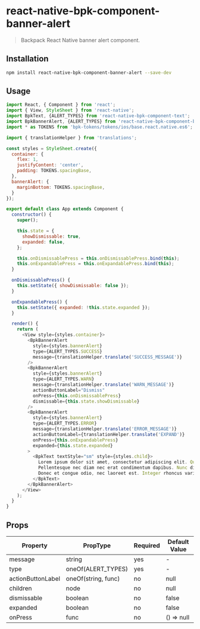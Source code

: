 # react-native-bpk-component-banner-alert

> Backpack React Native banner alert component.

## Installation

```sh
npm install react-native-bpk-component-banner-alert --save-dev
```

## Usage

```js
import React, { Component } from 'react';
import { View, StyleSheet } from 'react-native';
import BpkText, {ALERT_TYPES} from 'react-native-bpk-component-text';
import BpkBannerAlert, {ALERT_TYPES} from 'react-native-bpk-component-banner-alert';
import * as TOKENS from 'bpk-tokens/tokens/ios/base.react.native.es6';

import { translationHelper } from 'translations';

const styles = StyleSheet.create({
  container: {
    flex: 1,
    justifyContent: 'center',
    padding: TOKENS.spacingBase,
  },
  bannerAlert: {
    marginBottom: TOKENS.spacingBase,
  }
});

export default class App extends Component {
  constructor() {
    super();

    this.state = {
      showDismissable: true,
      expanded: false,
    };

    this.onDismissablePress = this.onDismissablePress.bind(this);
    this.onExpandablePress = this.onExpandablePress.bind(this);
  }

  onDismissablePress() {
    this.setState({ showDismissable: false });
  }

  onExpandablePress() {
    this.setState({ expanded: !this.state.expanded });
  }

  render() {
    return (
      <View style={styles.container}>
        <BpkBannerAlert
          style={styles.bannerAlert}
          type={ALERT_TYPES.SUCCESS}
          message={translationHelper.translate('SUCCESS_MESSAGE')}
        />
        <BpkBannerAlert
          style={styles.bannerAlert}
          type={ALERT_TYPES.WARN}
          message={translationHelper.translate('WARN_MESSAGE')}
          actionButtonLabel="Dismiss"
          onPress={this.onDismissablePress}
          dismissable={this.state.showDismissable}
        />
        <BpkBannerAlert
          style={styles.bannerAlert}
          type={ALERT_TYPES.ERROR}
          message={translationHelper.translate('ERROR_MESSAGE')}
          actionButtonLabel={translationHelper.translate('EXPAND')}
          onPress={this.onExpandablePress}
          expanded={this.state.expanded}
        >
          <BpkText textStyle="sm" style={styles.child}>
            Lorem ipsum dolor sit amet, consectetur adipiscing elit. Quisque sagittis sagittis purus, id blandit ipsum.
            Pellentesque nec diam nec erat condimentum dapibus. Nunc diam augue, egestas id egestas ut, facilisis nec mi.
            Donec et congue odio, nec laoreet est. Integer rhoncus varius arcu, a fringilla libero laoreet at.
          </BpkText>
        </BpkBannerAlert>
      </View>
    );
  }
}
```

## Props

| Property           | PropType            | Required | Default Value |
| ------------------ | ------------------- | -------- | ------------- |
| message            | string              | yes      | -             |
| type               | oneOf(ALERT_TYPES)  | yes      | -             |
| actionButtonLabel  | oneOf(string, func) | no       | null          |
| children           | node                | no       | null          |
| dismissable        | boolean             | no       | false         |
| expanded           | boolean             | no       | false         |
| onPress            | func                | no       | () => null    |

